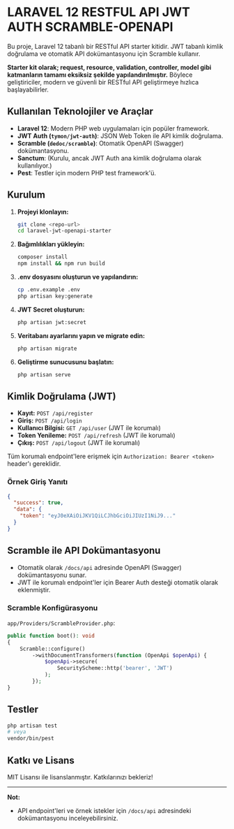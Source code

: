 # LARAVEL 12 RESTFUL API JWT AUTH SCRAMBLE-OPENAPI 

Bu proje, Laravel 12 tabanlı bir RESTful API starter kitidir. JWT tabanlı kimlik doğrulama ve otomatik API dokümantasyonu için Scramble kullanır. 

**Starter kit olarak; request, resource, validation, controller, model gibi katmanların tamamı eksiksiz şekilde yapılandırılmıştır.** Böylece geliştiriciler, modern ve güvenli bir RESTful API geliştirmeye hızlıca başlayabilirler.

## Kullanılan Teknolojiler ve Araçlar

- **Laravel 12**: Modern PHP web uygulamaları için popüler framework.
- **JWT Auth (`tymon/jwt-auth`)**: JSON Web Token ile API kimlik doğrulama.
- **Scramble (`dedoc/scramble`)**: Otomatik OpenAPI (Swagger) dokümantasyonu.
- **Sanctum**: (Kurulu, ancak JWT Auth ana kimlik doğrulama olarak kullanılıyor.)
- **Pest**: Testler için modern PHP test framework'ü.

## Kurulum

1. **Projeyi klonlayın:**
   ```bash
   git clone <repo-url>
   cd laravel-jwt-openapi-starter
   ```

2. **Bağımlılıkları yükleyin:**
   ```bash
   composer install
   npm install && npm run build
   ```

3. **.env dosyasını oluşturun ve yapılandırın:**
   ```bash
   cp .env.example .env
   php artisan key:generate
   ```

4. **JWT Secret oluşturun:**
   ```bash
   php artisan jwt:secret
   ```

5. **Veritabanı ayarlarını yapın ve migrate edin:**
   ```bash
   php artisan migrate
   ```

6. **Geliştirme sunucusunu başlatın:**
   ```bash
   php artisan serve
   ```

## Kimlik Doğrulama (JWT)

- **Kayıt:** `POST /api/register`
- **Giriş:** `POST /api/login`
- **Kullanıcı Bilgisi:** `GET /api/user` (JWT ile korumalı)
- **Token Yenileme:** `POST /api/refresh` (JWT ile korumalı)
- **Çıkış:** `POST /api/logout` (JWT ile korumalı)

Tüm korumalı endpoint'lere erişmek için `Authorization: Bearer <token>` header'ı gereklidir.

### Örnek Giriş Yanıtı

```json
{
  "success": true,
  "data": {
    "token": "eyJ0eXAiOiJKV1QiLCJhbGciOiJIUzI1NiJ9..."
  }
}
```

## Scramble ile API Dokümantasyonu

- Otomatik olarak `/docs/api` adresinde OpenAPI (Swagger) dokümantasyonu sunar.
- JWT ile korumalı endpoint'ler için Bearer Auth desteği otomatik olarak eklenmiştir.

### Scramble Konfigürasyonu

`app/Providers/ScrambleProvider.php`:
```php
public function boot(): void
{
    Scramble::configure()
        ->withDocumentTransformers(function (OpenApi $openApi) {
            $openApi->secure(
                SecurityScheme::http('bearer', 'JWT')
            );
        });
}
```

## Testler

```bash
php artisan test
# veya
vendor/bin/pest
```

## Katkı ve Lisans

MIT Lisansı ile lisanslanmıştır. Katkılarınızı bekleriz!

---

**Not:**  
- API endpoint'leri ve örnek istekler için `/docs/api` adresindeki dokümantasyonu inceleyebilirsiniz.
